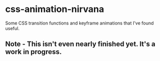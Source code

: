 css-animation-nirvana
=====================

Some CSS transition functions and keyframe animations that I've found useful.

## Note - This isn't even nearly finished yet. It's a work in progress.